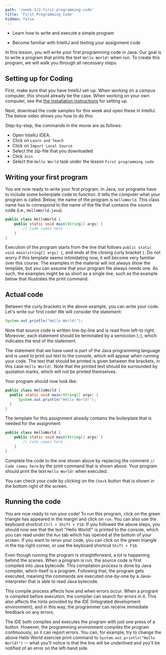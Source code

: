 ```yaml
---
path: '/week-1/2-first-programming-code'
title: 'First Programming Code'
hidden: false
---
```


<text-box variant='learningObjectives' name='Learning Objectives'>

- Learn how to write and execute a simple program

- Become familiar with IntelliJ and testing your assignment code

</text-box>

In this lesson, you will write your first programming code in Java.
Our goal is to write a program that prints the text `Hello World!` when run.
To create this program, we will walk you through all necessary steps.

## Setting up for Coding
First, make sure that you have IntelliJ set-up.
When working on a campus computer, this should already be the case.
When working on your own computer, see the [the installation instructions](/installation) for setting up.

Next, download the code samples for this week and open these in IntelliJ. The below video shows you how to do this:


Step-by-step, the commands in the movie are as follows:
- Open IntelliJ IDEA.
- Click on `Learn and Teach`
- Click on `Import Local Source`
- Select the zip-file that you downloaded
- Click `Join`
- Select the `Hello World` task under the lesson `First programming code`

## Writing your first program
You are now ready to write your first program. In Java, our programs have to include some boilerplate code to function. It tells the computer what your program is called. Below, the name of the program is `HelloWorld`. This class name has to correspond to the name of the file that contains the source code (i.e., `HelloWorld.java`).

```java
public class HelloWorld {
    public static void main(String[] args) {
        // Code comes here
    }
}
```
Execution of the program starts from the line that follows `public static void main(string[] args) {`, and ends at the closing curly bracket `}`. Do not worry if this template seems intimidating now, it will become very familiar over this course.
The examples in the material will not always show the template, but you can assume that your program file always needs one. As such, the examples might be as short as a single line, such as the example below that illustrates the print command.

## Actual code
Between the curly brackets in the above example, you can write your code. Let's write our first code! We will consider the statement:
``` Java
System.out.println("Hello World!");
```
Note that source code is written line-by-line and is read from left-to right. Moreover, each statement should be terminated by a semicolon (`;`), which indicates the end of the statement.

The statement that we have used is part of the Java programming language and is used to print out text to the console, which will appear when running your code. The text that should be printed is given between the brackets, in this case `Hello World!`. Note that the printed text should be surrounded by quotation marks, which will not be printed themselves.

Your program should now look like:
``` Java
public class HelloWorld {
  public static void main(String[] args) {
      System.out.println("Hello World!");  
  }
}  
```

<programming-exercise name="Hello World">

The template for this assignment already contains the boilerplate that is needed for the assignment:
```java
public class HelloWorld {
    public static void main(String[] args) {
        // Code comes here
    }
}
```

Complete the code to the one shown above by replacing the comment `// Code comes here` by the print command that is shown above. Your program should print the text `Hello World!` when executed.

You can check your code by clicking on the `Check` button that is shown in the bottom right of the screen.

</programming-exercise>

## Running the code
You are now ready to run your code! To run this program, click on the green triangle has appeared in the margin and click on `run`. You can also use the keyboard shortcut `Ctrl + Shift + F10`. If you followed the above steps, you should now see that the text "Hello World!" is printed to the console, which you can read under the `Run` tab which has opened at the bottom of your screen. If you want to rerun your code, you can click on the green triangle in the top right corner, or use the keyboard shortcut `Shift + F10`.

<text-box variant="hint" name="Running code">

Even though running the program is straightforward, a lot is happening behind the scenes. When a program is run, the source code is first compiled into Java bytecode. This compilation process is done by Java compiler, which itself is a program. Following that, the program gets executed, meaning the commands are executed one-by-one by a Java-interpreter that is able to read Java bytecode.

This compile process affects how and when errors occur. When a program is compiled before execution, the compiler can search for errors in it. This also affects the hints provided by the IDE (Integrated development environment), and in this way, the programmer can receive immediate feedback on any errors.

The IDE both compiles and executes the program with just one press of a button. However, the programming environment compiles the program continuously, so it can report errors. You can, for example, try to change the above Hello World exercise print command to `System.out.println("Hello World!")` -- what you'll notice is that the line will be underlined and you'll be notified of an error on the left-hand side.

</text-box>
